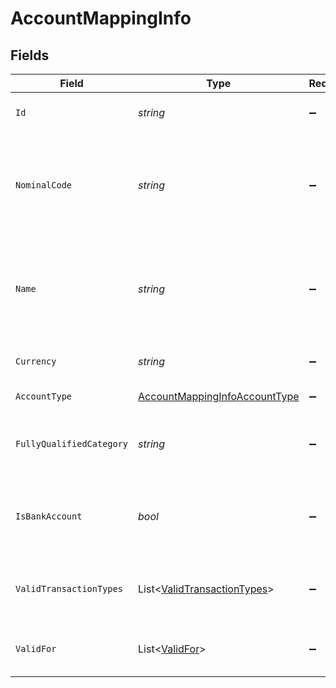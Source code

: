 # AccountMappingInfo


## Fields

| Field                                                                                     | Type                                                                                      | Required                                                                                  | Description                                                                               | Example                                                                                   |
| ----------------------------------------------------------------------------------------- | ----------------------------------------------------------------------------------------- | ----------------------------------------------------------------------------------------- | ----------------------------------------------------------------------------------------- | ----------------------------------------------------------------------------------------- |
| `Id`                                                                                      | *string*                                                                                  | :heavy_minus_sign:                                                                        | Unique identifier of account.                                                             | 127f3b99-8dc2-4b7e-854c-91ef9bd2757b                                                      |
| `NominalCode`                                                                             | *string*                                                                                  | :heavy_minus_sign:                                                                        | Code used to identify each nominal account in the accounting software.                    | 300                                                                                       |
| `Name`                                                                                    | *string*                                                                                  | :heavy_minus_sign:                                                                        | Name of the account as it appears in the company's accounting software.                   | Purchases                                                                                 |
| `Currency`                                                                                | *string*                                                                                  | :heavy_minus_sign:                                                                        | Currency of the account.                                                                  | GBP                                                                                       |
| `AccountType`                                                                             | [AccountMappingInfoAccountType](../../Models/Components/AccountMappingInfoAccountType.md) | :heavy_minus_sign:                                                                        | Type of the account.                                                                      | Expense                                                                                   |
| `FullyQualifiedCategory`                                                                  | *string*                                                                                  | :heavy_minus_sign:                                                                        | Full account type and category of the account                                             | Expense.DirectCosts                                                                       |
| `IsBankAccount`                                                                           | *bool*                                                                                    | :heavy_minus_sign:                                                                        | Confirms whether the account is a bank account or not.                                    |                                                                                           |
| `ValidTransactionTypes`                                                                   | List<[ValidTransactionTypes](../../Models/Components/ValidTransactionTypes.md)>           | :heavy_minus_sign:                                                                        | Supported transaction types for the account.                                              |                                                                                           |
| `ValidFor`                                                                                | List<[ValidFor](../../Models/Components/ValidFor.md)>                                     | :heavy_minus_sign:                                                                        | Supported endpoints for the account.                                                      |                                                                                           |